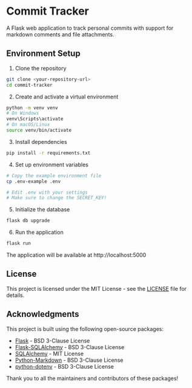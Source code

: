 # Commit Tracker

A Flask web application to track personal commits with support for markdown comments and file attachments.

## Environment Setup

1. Clone the repository
```bash
git clone <your-repository-url>
cd commit-tracker
```

2. Create and activate a virtual environment
```bash
python -m venv venv
# On Windows
venv\Scripts\activate
# On macOS/Linux
source venv/bin/activate
```

3. Install dependencies
```bash
pip install -r requirements.txt
```

4. Set up environment variables
```bash
# Copy the example environment file
cp .env-example .env

# Edit .env with your settings
# Make sure to change the SECRET_KEY!
```

5. Initialize the database
```bash
flask db upgrade
```

6. Run the application
```bash
flask run
```

The application will be available at http://localhost:5000

## License

This project is licensed under the MIT License - see the [LICENSE](LICENSE) file for details.

## Acknowledgments

This project is built using the following open-source packages:

* [Flask](https://flask.palletsprojects.com/) - BSD 3-Clause License
* [Flask-SQLAlchemy](https://flask-sqlalchemy.palletsprojects.com/) - BSD 3-Clause License
* [SQLAlchemy](https://www.sqlalchemy.org/) - MIT License
* [Python-Markdown](https://python-markdown.github.io/) - BSD 3-Clause License
* [python-dotenv](https://github.com/theskumar/python-dotenv) - BSD 3-Clause License

Thank you to all the maintainers and contributors of these packages!
